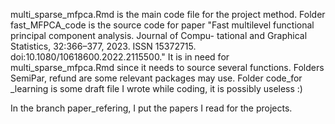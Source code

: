 multi_sparse_mfpca.Rmd is the main code file for the project method. Folder fast_MFPCA_code is the source code for paper "Fast multilevel functional principal component analysis. Journal of Compu-
tational and Graphical Statistics, 32:366–377, 2023. ISSN 15372715. doi:10.1080/10618600.2022.2115500." It is in need for multi_sparse_mfpca.Rmd since it needs to source several functions.
Folders SemiPar, refund are some relevant packages may use.
Folder code_for _learning is some draft file I wrote while coding, it is possibly useless :)

In the branch paper_refering, I put the papers I read for the projects.
